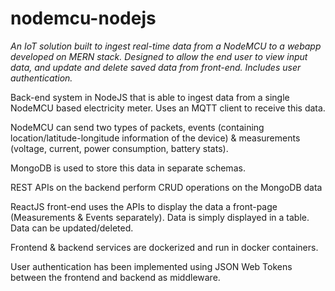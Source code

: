 # __nodemcu-nodejs__
*An IoT solution built to ingest real-time data from a NodeMCU to a webapp developed on MERN stack.
Designed to allow the end user to view input data, and update and delete saved data from front-end.
Includes user authentication.*

Back-end system in NodeJS that is able to ingest data from a single NodeMCU based electricity meter. Uses an MQTT client to receive this data.

NodeMCU can send two types of packets, events (containing location/latitude-longitude information of the device) & measurements (voltage, current, power consumption, battery stats). 

MongoDB is used to store this data in separate schemas.  

REST APIs on the backend perform CRUD operations on the MongoDB data 

ReactJS front-end uses the APIs to display the data a front-page (Measurements & Events separately). Data is simply displayed in a table. Data can be updated/deleted.

Frontend & backend services are dockerized and run in docker containers.

User authentication has been implemented using JSON Web Tokens between the frontend and backend as middleware.

 

 
